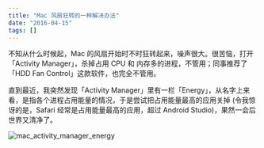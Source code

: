 ```yaml
---
title: "Mac 风扇狂转的一种解决办法"
date: "2016-04-15"
tags: []
---
```


不知从什么时候起，Mac 的风扇开始时不时狂转起来，噪声很大。很苦恼，打开「Activity Manager」，杀掉占用 CPU 和 内存多的进程，不管用；同事推荐了「HDD Fan Control」这款软件，也完全不管用。

直到最近，我突然发现「Activity Manager」里有一栏「Energy」，从名字上来看，是指各个进程占用能量的情况，于是尝试把占用能量最高的应用关掉 (令我惊讶的是，Safari 经常是占用能量最高的应用，超过 Android Studio)，果然一会后世界又清净了。

![mac_activity_manager_energy]({{site.img_url}}/mac_activity_manager_energy.png)
